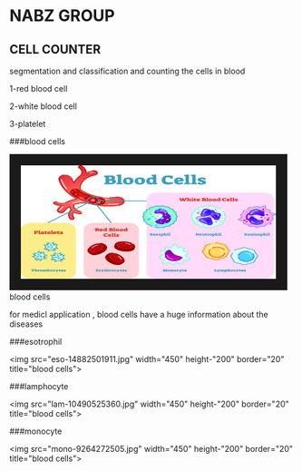 # NABZ GROUP
## CELL COUNTER


segmentation and classification and counting the cells in blood

   1-red blood cell
   
   2-white blood cell
   
   3-platelet
                             
                             
###blood cells

<img src="mrh286-cdp-033018.jpg" width="450" height="200" border="20" title="blood cells">
                      blood cells

for medicl application , blood cells have a huge information about the diseases

###esotrophil

<img src="eso-14882501911.jpg" width="450" height-"200" border="20" title="blood cells">
 
###lamphocyte
 
<img src="lam-10490525360.jpg" width="450" height-"200" border="20" title="blood cells">
 
###monocyte
 
<img src="mono-9264272505.jpg" width="450" height-"200" border="20" title="blood cells">
